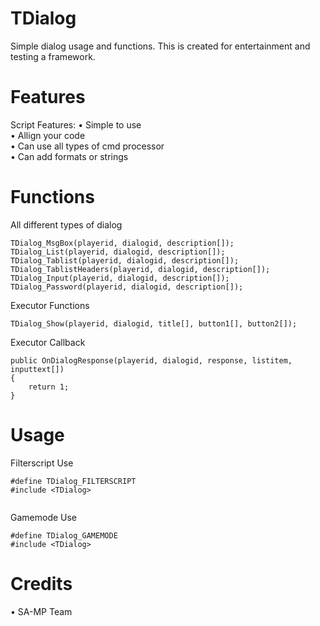 # TDialog
Simple dialog usage and functions.
This is created for entertainment and testing a 
framework.

# Features
Script Features:
  • Simple to use                
  • Allign your code                       
  • Can use all types of cmd processor                    
  • Can add formats or strings

# Functions
All different types of dialog
```
TDialog_MsgBox(playerid, dialogid, description[]);
TDialog_List(playerid, dialogid, description[]);
TDialog_Tablist(playerid, dialogid, description[]);
TDialog_TablistHeaders(playerid, dialogid, description[]);
TDialog_Input(playerid, dialogid, description[]);
TDialog_Password(playerid, dialogid, description[]);
```

Executor Functions
```
TDialog_Show(playerid, dialogid, title[], button1[], button2[]);
```
Executor Callback
```
public OnDialogResponse(playerid, dialogid, response, listitem, inputtext[])
{
    return 1;
}
```
# Usage
Filterscript Use
```
#define TDialog_FILTERSCRIPT
#include <TDialog>


```
Gamemode Use
```
#define TDialog_GAMEMODE
#include <TDialog>
```


# Credits
  • SA-MP Team
